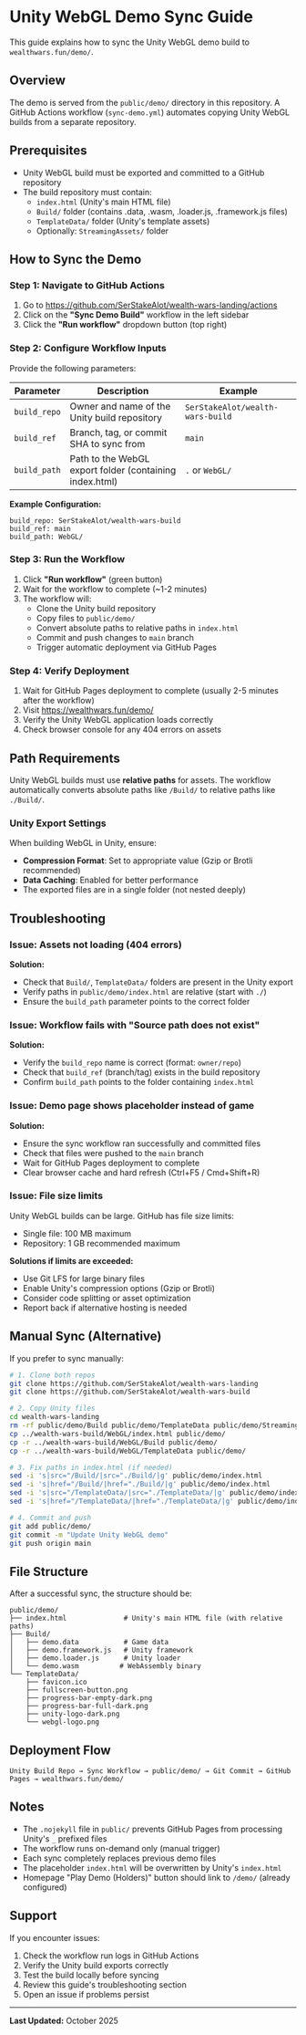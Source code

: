 # Unity WebGL Demo Sync Guide

This guide explains how to sync the Unity WebGL demo build to `wealthwars.fun/demo/`.

## Overview

The demo is served from the `public/demo/` directory in this repository. A GitHub Actions workflow (`sync-demo.yml`) automates copying Unity WebGL builds from a separate repository.

## Prerequisites

- Unity WebGL build must be exported and committed to a GitHub repository
- The build repository must contain:
  - `index.html` (Unity's main HTML file)
  - `Build/` folder (contains .data, .wasm, .loader.js, .framework.js files)
  - `TemplateData/` folder (Unity's template assets)
  - Optionally: `StreamingAssets/` folder

## How to Sync the Demo

### Step 1: Navigate to GitHub Actions

1. Go to https://github.com/SerStakeAlot/wealth-wars-landing/actions
2. Click on the **"Sync Demo Build"** workflow in the left sidebar
3. Click the **"Run workflow"** dropdown button (top right)

### Step 2: Configure Workflow Inputs

Provide the following parameters:

| Parameter | Description | Example |
|-----------|-------------|---------|
| `build_repo` | Owner and name of the Unity build repository | `SerStakeAlot/wealth-wars-build` |
| `build_ref` | Branch, tag, or commit SHA to sync from | `main` |
| `build_path` | Path to the WebGL export folder (containing index.html) | `.` or `WebGL/` |

**Example Configuration:**
```
build_repo: SerStakeAlot/wealth-wars-build
build_ref: main
build_path: WebGL/
```

### Step 3: Run the Workflow

1. Click **"Run workflow"** (green button)
2. Wait for the workflow to complete (~1-2 minutes)
3. The workflow will:
   - Clone the Unity build repository
   - Copy files to `public/demo/`
   - Convert absolute paths to relative paths in `index.html`
   - Commit and push changes to `main` branch
   - Trigger automatic deployment via GitHub Pages

### Step 4: Verify Deployment

1. Wait for GitHub Pages deployment to complete (usually 2-5 minutes after the workflow)
2. Visit https://wealthwars.fun/demo/
3. Verify the Unity WebGL application loads correctly
4. Check browser console for any 404 errors on assets

## Path Requirements

Unity WebGL builds must use **relative paths** for assets. The workflow automatically converts absolute paths like `/Build/` to relative paths like `./Build/`.

### Unity Export Settings

When building WebGL in Unity, ensure:
- **Compression Format**: Set to appropriate value (Gzip or Brotli recommended)
- **Data Caching**: Enabled for better performance
- The exported files are in a single folder (not nested deeply)

## Troubleshooting

### Issue: Assets not loading (404 errors)

**Solution:**
- Check that `Build/`, `TemplateData/` folders are present in the Unity export
- Verify paths in `public/demo/index.html` are relative (start with `./`)
- Ensure the `build_path` parameter points to the correct folder

### Issue: Workflow fails with "Source path does not exist"

**Solution:**
- Verify the `build_repo` name is correct (format: `owner/repo`)
- Check that `build_ref` (branch/tag) exists in the build repository
- Confirm `build_path` points to the folder containing `index.html`

### Issue: Demo page shows placeholder instead of game

**Solution:**
- Ensure the sync workflow ran successfully and committed files
- Check that files were pushed to the `main` branch
- Wait for GitHub Pages deployment to complete
- Clear browser cache and hard refresh (Ctrl+F5 / Cmd+Shift+R)

### Issue: File size limits

Unity WebGL builds can be large. GitHub has file size limits:
- Single file: 100 MB maximum
- Repository: 1 GB recommended maximum

**Solutions if limits are exceeded:**
- Use Git LFS for large binary files
- Enable Unity's compression options (Gzip or Brotli)
- Consider code splitting or asset optimization
- Report back if alternative hosting is needed

## Manual Sync (Alternative)

If you prefer to sync manually:

```bash
# 1. Clone both repos
git clone https://github.com/SerStakeAlot/wealth-wars-landing
git clone https://github.com/SerStakeAlot/wealth-wars-build

# 2. Copy Unity files
cd wealth-wars-landing
rm -rf public/demo/Build public/demo/TemplateData public/demo/StreamingAssets
cp ../wealth-wars-build/WebGL/index.html public/demo/
cp -r ../wealth-wars-build/WebGL/Build public/demo/
cp -r ../wealth-wars-build/WebGL/TemplateData public/demo/

# 3. Fix paths in index.html (if needed)
sed -i 's|src="/Build/|src="./Build/|g' public/demo/index.html
sed -i 's|href="/Build/|href="./Build/|g' public/demo/index.html
sed -i 's|src="/TemplateData/|src="./TemplateData/|g' public/demo/index.html
sed -i 's|href="/TemplateData/|href="./TemplateData/|g' public/demo/index.html

# 4. Commit and push
git add public/demo/
git commit -m "Update Unity WebGL demo"
git push origin main
```

## File Structure

After a successful sync, the structure should be:

```
public/demo/
├── index.html              # Unity's main HTML file (with relative paths)
├── Build/
│   ├── demo.data           # Game data
│   ├── demo.framework.js   # Unity framework
│   ├── demo.loader.js      # Unity loader
│   └── demo.wasm          # WebAssembly binary
└── TemplateData/
    ├── favicon.ico
    ├── fullscreen-button.png
    ├── progress-bar-empty-dark.png
    ├── progress-bar-full-dark.png
    ├── unity-logo-dark.png
    └── webgl-logo.png
```

## Deployment Flow

```
Unity Build Repo → Sync Workflow → public/demo/ → Git Commit → GitHub Pages → wealthwars.fun/demo/
```

## Notes

- The `.nojekyll` file in `public/` prevents GitHub Pages from processing Unity's `_` prefixed files
- The workflow runs on-demand only (manual trigger)
- Each sync completely replaces previous demo files
- The placeholder `index.html` will be overwritten by Unity's `index.html`
- Homepage "Play Demo (Holders)" button should link to `/demo/` (already configured)

## Support

If you encounter issues:
1. Check the workflow run logs in GitHub Actions
2. Verify the Unity build exports correctly
3. Test the build locally before syncing
4. Review this guide's troubleshooting section
5. Open an issue if problems persist

---

**Last Updated:** October 2025
